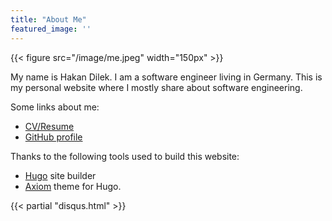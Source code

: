 ```yaml
---
title: "About Me"
featured_image: ''
---
```


{{< figure src="/image/me.jpeg" width="150px" >}}

My name is Hakan Dilek. I am a software engineer living in Germany. This is my
personal website where I mostly share about software engineering.

Some links about me:

* [CV/Resume](https://goo.gl/mnIocU)
* [GitHub profile](https://github.com/hakandilek)

Thanks to the following tools used to build this website:

* [Hugo](https://gohugo.io/) site builder
* [Axiom](https://github.com/marketempower/axiom) theme for Hugo.

{{< partial "disqus.html" >}}

